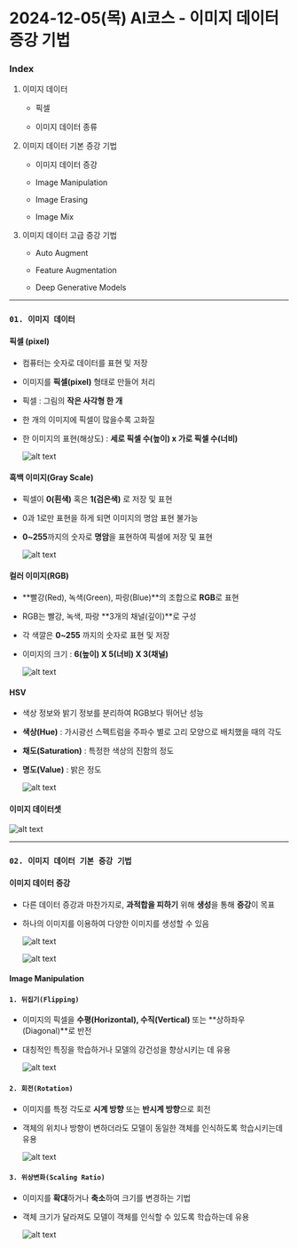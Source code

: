 # 2024-12-05(목) AI코스 - 이미지 데이터 증강 기법

### Index

1. 이미지 데이터

    - 픽셀

    - 이미지 데이터 종류

2. 이미지 데이터 기본 증강 기법

    - 이미지 데이터 증강

    - Image Manipulation

    - Image Erasing

    - Image Mix

3. 이미지 데이터 고급 증강 기법

    - Auto Augment

    - Feature Augmentation

    - Deep Generative Models

---

### `01. 이미지 데이터`

#### 픽셀 (pixel)

- 컴퓨터는 숫자로 데이터를 표현 및 저장

- 이미지를 **픽셀(pixel)** 형태로 만들어 처리

- 픽셀 : 그림의 **작은 사각형 한 개**

- 한 개의 이미지에 픽셀이 많을수록 고화질

- 한 이미지의 표현(해상도) : **세로 픽셀 수(높이) x 가로 픽셀 수(너비)**

  ![alt text](images/image_17.png)

#### 흑백 이미지(Gray Scale)

- 픽셀이 **0(흰색)** 혹은 **1(검은색)** 로 저장 및 표현

- 0과 1로만 표현을 하게 되면 이미지의 명암 표현 불가능

- **0~255**까지의 숫자로 **명암**을 표현하여 픽셀에 저장 및 표현


  ![alt text](images/image_18.png)

#### 컬러 이미지(RGB)

- **빨강(Red), 녹색(Green), 파랑(Blue)**의 조합으로 **RGB**로 표현

- RGB는 빨강, 녹색, 파랑 **3개의 채널(깊이)**로 구성

- 각 색깔은 **0~255** 까지의 숫자로 표현 및 저장

- 이미지의 크기 : **6(높이) X 5(너비) X 3(채널)**

  ![alt text](images/image_19.png)

#### HSV

- 색상 정보와 밝기 정보를 분리하여 RGB보다 뛰어난 성능

- **색상(Hue)** : 가시광선 스펙트럼을 주파수 별로 고리 모양으로 배치했을 때의 각도

- **채도(Saturation)** : 특정한 색상의 진함의 정도

- **명도(Value)** : 밝은 정도

  ![alt text](images/image_20.png)

#### 이미지 데이터셋

  ![alt text](images/image_21.png)

---

### `02. 이미지 데이터 기본 증강 기법`

#### 이미지 데이터 증강

- 다른 데이터 증강과 마찬가지로, **과적합을 피하기** 위해 **생성**을 통해 **증강**이 목표

- 하나의 이미지를 이용하여 다양한 이미지를 생성할 수 있음

  ![alt text](images/image_22.png)

  ![alt text](images/image_23.png)

#### Image Manipulation

#### `1. 뒤집기(Flipping)`

- 이미지의 픽셀을 **수평(Horizontal), 수직(Vertical)** 또는 **상하좌우(Diagonal)**로 반전

- 대칭적인 특징을 학습하거나 모델의 강건성을 향상시키는 데 유용

  ![alt text](images/image_24.png)

#### `2. 회전(Rotation)`

- 이미지를 특정 각도로 **시계 방향** 또는 **반시계 방향**으로 회전

- 객체의 위치나 방향이 변하더라도 모델이 동일한 객체를 인식하도록 학습시키는데 유용

  ![alt text](images/image_25.png)

#### `3. 위상변화(Scaling Ratio)`

- 이미지를 **확대**하거나 **축소**하여 크기를 변경하는 기법

- 객체 크기가 달라져도 모델이 객체를 인식할 수 있도록 학습하는데 유용

  ![alt text](images/image_26.png)